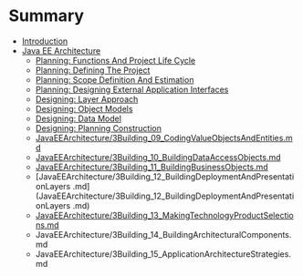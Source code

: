 # Summary

* [Introduction](README.md)
* [Java EE Architecture](java_ee_architecture.md)
   * [Planning: Functions And Project Life Cycle](JavaEEArchitecture/1Planning_01_AAFunctionsAndProjectLifeCycle.md)
   * [Planning: Defining The Project](JavaEEArchitecture/1Planning_02_DefiningTheProject.md)
   * [Planning: Scope Definition And Estimation](JavaEEArchitecture/1Planning_03_ScopeDefinitionAndEstimation.md)
   * [Planning: Designing External Application Interfaces](JavaEEArchitecture/1Planning_04_DesigningExternalApplicationInterfaces.md)
   * [Designing: Layer Approach](JavaEEArchitecture/2Designing_05_LayerApproach.md)
   * [Designing: Object Models](JavaEEArchitecture/2Designing_06_ObjectModels.md)
   * [Designing: Data Model](JavaEEArchitecture/2Designing_07_DataModel.md)
   * [Designing: Planning Construction](JavaEEArchitecture/2Designing_08_PlanningConstruction.md)
   * [JavaEEArchitecture/3Building_09_CodingValueObjectsAndEntities.md](JavaEEArchitecture/3Building_09_CodingValueObjectsAndEntities.md)
   * [JavaEEArchitecture/3Building_10_BuildingDataAccessObjects.md](JavaEEArchitecture/3Building_10_BuildingDataAccessObjects.md)
   * [JavaEEArchitecture/3Building_11_BuildingBusinessObjects.md](JavaEEArchitecture/3Building_11_BuildingBusinessObjects.md)
   * [JavaEEArchitecture/3Building_12_BuildingDeploymentAndPresentationLayers .md](JavaEEArchitecture/3Building_12_BuildingDeploymentAndPresentationLayers .md)
   * [JavaEEArchitecture/3Building_13_MakingTechnologyProductSelections.md](JavaEEArchitecture/3Building_13_MakingTechnologyProductSelections.md)
   * JavaEEArchitecture/3Building_14_BuildingArchitecturalComponents.md
   * JavaEEArchitecture/3Building_15_ApplicationArchitectureStrategies.md

